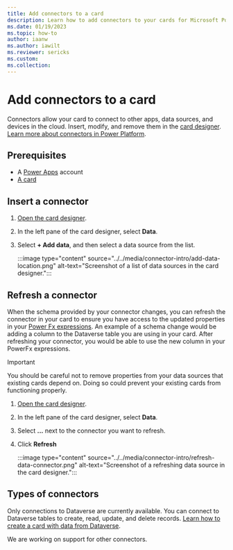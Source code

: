 ```yaml
---
title: Add connectors to a card
description: Learn how to add connectors to your cards for Microsoft Power Apps.
ms.date: 01/19/2023
ms.topic: how-to
author: iaanw
ms.author: iawilt
ms.reviewer: sericks
ms.custom: 
ms.collection: 
---
```


# Add connectors to a card

Connectors allow your card to connect to other apps, data sources, and devices in the cloud. Insert, modify, and remove them in the [card designer](../designer-overview.md). [Learn more about connectors in Power Platform](/connectors/connectors).

## Prerequisites

- A [Power Apps](https://powerapps.microsoft.com/) account
- [A card](../../tutorials/hello-world-card.md)

## Insert a connector

1. [Open the card designer](../designer-overview.md).
1. In the left pane of the card designer, select **Data**.
1. Select **+ Add data**, and then select a data source from the list.

    :::image type="content" source="../../media/connector-intro/add-data-location.png" alt-text="Screenshot of a list of data sources in the card designer.":::

## Refresh a connector

When the schema provided by your connector changes, you can refresh the connector in your card to ensure you have access to the updated properties in your [Power Fx expressions](/power-platform/power-fx/overview). An example of a schema change would be adding a column to the Dataverse table you are using in your card. After refreshing your connector, you would be able to use the new column in your PowerFx expressions.

> [!IMPORTANT]
> You should be careful not to remove properties from your data sources that existing cards depend on. Doing so could prevent your existing cards from functioning properly.

1. [Open the card designer](../designer-overview.md).
1. In the left pane of the card designer, select **Data**.
1. Select **...** next to the connector you want to refresh.
1. Click **Refresh**

    :::image type="content" source="../../media/connector-intro/refresh-data-connector.png" alt-text="Screenshot of a refreshing data source in the card designer.":::

## Types of connectors

Only connections to Dataverse are currently available. You can connect to Dataverse tables to create, read, update, and delete records. [Learn how to create a card with data from Dataverse](../../tutorials/dataverse-card.md).

We are working on support for other connectors.
